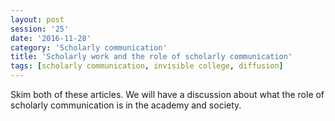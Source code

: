 ```yaml
--- 
layout: post 
session: '25' 
date: '2016-11-28' 
category: 'Scholarly communication' 
title: 'Scholarly work and the role of scholarly communication' 
tags: [scholarly communication, invisible college, diffusion] 
--- 
```


Skim both of these articles. We will have a discussion about what the role of scholarly communication is in the academy and society.

<excerpt/>
